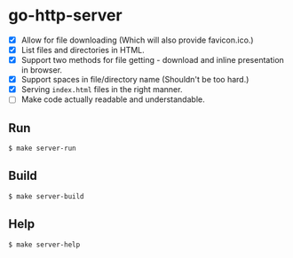 # go-http-server

- [X] Allow for file downloading (Which will also provide favicon.ico.)
- [X] List files and directories in HTML.
- [X] Support two methods for file getting - download and inline presentation in browser.
- [X] Support spaces in file/directory name (Shouldn't be too hard.)
- [X] Serving `index.html` files in the right manner.
- [ ] Make code actually readable and understandable.

## Run
```bash
$ make server-run
```

## Build
```bash
$ make server-build
```

## Help
```bash
$ make server-help
```